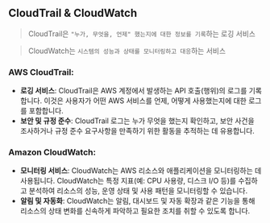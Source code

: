 ## CloudTrail & CloudWatch

> CloudTrail은 `"누가, 무엇을, 언제" 했는지에 대한 정보를 기록`하는 로깅 서비스

> CloudWatch는 `시스템의 성능과 상태를 모니터링하고 대응`하는 서비스

### AWS CloudTrail:
- **로깅 서비스**: CloudTrail은 AWS 계정에서 발생하는 API 호출(행위)의 로그를 기록합니다. 이것은 사용자가 어떤 AWS 서비스를 언제, 어떻게 사용했는지에 대한 로그를 포함합니다.
- **보안 및 규정 준수**: CloudTrail 로그는 누가 무엇을 했는지 확인하고, 보안 사건을 조사하거나 규정 준수 요구사항을 만족하기 위한 활동을 추적하는 데 유용합니다.

### Amazon CloudWatch:
- **모니터링 서비스**: CloudWatch는 AWS 리소스와 애플리케이션을 모니터링하는 데 사용됩니다. CloudWatch는 특정 지표(예: CPU 사용량, 디스크 I/O 등)를 수집하고 분석하여 리소스의 성능, 운영 상태 및 사용 패턴을 모니터링할 수 있습니다.
- **알림 및 자동화**: CloudWatch는 알림, 대시보드 및 자동 확장과 같은 기능을 통해 리소스의 상태 변화를 신속하게 파악하고 필요한 조치를 취할 수 있도록 합니다.

